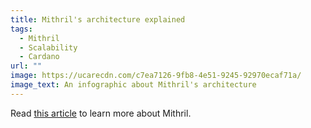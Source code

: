 ```yaml
---
title: Mithril's architecture explained
tags:
  - Mithril
  - Scalability
  - Cardano
url: ""
image: https://ucarecdn.com/c7ea7126-9fb8-4e51-9245-92970ecaf71a/
image_text: An infographic about Mithril's architecture
---
```


Read [this article](https://iohk.io/en/blog/posts/2023/07/20/mithril-nears-mainnet-release/) to learn more about Mithril.
